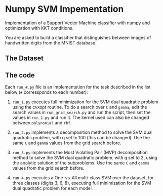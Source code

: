 # Numpy SVM Impementation

Implementation of a Support Vector Machine classifier with numpy and optimization with KKT conditions.

You are asked to build a classifier that distinguishes between images of handwritten digits from the MNIST database.

## The Dataset




## The code

Each `run_#.py` file is an implementation for the task described in the list below (`#` corressponds to each number):

1. `run_1.py` executes full minimization for the SVM dual quadratic problem using the cvxopt routine. To do a search over `C` and `gamma`, edit the search values in `run_grid_search.py` and run the script, then set the values in `run_1.py` and run it. The kernel used can also be changed between `polynomial` and `rbf`.

2. `run_2.py` implements a decomposition method to solve the SVM dual quadratic problem, with q set to 100 (this can be changed). Use the same `C` and `gamma` values from the grid search before.

3. `run_3.py` implements the Most Violating Pair (MVP) decomposition method to solve the SVM dual quadratic problem, with q set to 2, using the analytic solution of the subproblems. Use the same `C` and `gamma` values from the grid search before.

4. `run_4.py` executes a One-vs-All multi-class SVM over the dataset, for three classes (digits 3, 6, 8), executing full minimization for the SVM dual quadratic problem for each model.